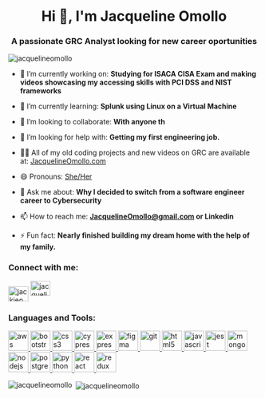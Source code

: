 <h1 align="center">Hi 👋, I'm Jacqueline Omollo</h1>
<h3 align="center">A passionate GRC Analyst looking for new career oportunities</h3>

<p align="left"> <img src="https://komarev.com/ghpvc/?username=jacquelineomollo" alt="jacquelineomollo" /> </p>

- 🔭 I’m currently working on: **Studying for ISACA CISA Exam and making videos showcasing my accessing skills with PCI DSS and NIST frameworks**

- 🌱 I’m currently learning: **Splunk using Linux on a Virtual Machine**

- 👯 I’m looking to collaborate: **With anyone th**

- 🤝 I’m looking for help with: **Getting my first engineering job.**

- 👨‍💻 All of my old coding projects and new videos on GRC are available at: [JacquelineOmollo.com](JacquelineOmollo.com)

- 😄 Pronouns: [She/Her](She/Her)

- 💬 Ask me about: **Why I decided to switch from a software engineer career to Cybersecurity**

- 📫 How to reach me: **JacquelineOmollo@gmail.com or Linkedin**

- ⚡ Fun fact: **Nearly finished building my dream home with the help of my family.**

<p align="left">
<h3 align="left", background-color:"white">Connect with me:</h3>
<a href="https://twitter.com/jackieomollo" target="blank"><img align="center" src="https://cdn.jsdelivr.net/npm/simple-icons@3.0.1/icons/twitter.svg" alt="jackieomollo" height="30" width="40" /></a>
<a href="https://linkedin.com/in/jacquelineomollo" target="blank"><img <link rel="stylesheet" href="https://cdn.jsdelivr.net/gh/devicons/devicon@v2.15.1/devicon.min.css"
alt="jacquelineomollo" height="30" width="40" /></a>


<h3 align="left">Languages and Tools:</h3>
<p align="left"> <a href="https://aws.amazon.com" target="_blank"> <img src="https://devicons.github.io/devicon/devicon.git/icons/amazonwebservices/amazonwebservices-original-wordmark.svg" alt="aws" width="40" height="40"/> </a> <a href="https://getbootstrap.com" target="_blank"> <img src="https://devicons.github.io/devicon/devicon.git/icons/bootstrap/bootstrap-plain.svg" alt="bootstrap" width="40" height="40"/> </a> <a href="https://www.w3schools.com/css/" target="_blank"> <img src="https://devicons.github.io/devicon/devicon.git/icons/css3/css3-original-wordmark.svg" alt="css3" width="40" height="40"/> </a> <a href="https://www.cypress.io" target="_blank"> <img src="https://raw.githubusercontent.com/simple-icons/simple-icons/6e46ec1fc23b60c8fd0d2f2ff46db82e16dbd75f/icons/cypress.svg" alt="cypress" width="40" height="40"/> </a> <a href="https://expressjs.com" target="_blank"> <img src="https://devicons.github.io/devicon/devicon.git/icons/express/express-original-wordmark.svg" alt="express" width="40" height="40"/> </a> <a href="https://www.figma.com/" target="_blank"> <img src="https://www.vectorlogo.zone/logos/figma/figma-icon.svg" alt="figma" width="40" height="40"/> </a> <a href="https://git-scm.com/" target="_blank"> <img src="https://www.vectorlogo.zone/logos/git-scm/git-scm-icon.svg" alt="git" width="40" height="40"/> </a> <a href="https://www.w3.org/html/" target="_blank"> <img src="https://devicons.github.io/devicon/devicon.git/icons/html5/html5-original-wordmark.svg" alt="html5" width="40" height="40"/> </a> <a href="https://developer.mozilla.org/en-US/docs/Web/JavaScript" target="_blank"> <img src="https://devicons.github.io/devicon/devicon.git/icons/javascript/javascript-original.svg" alt="javascript" width="40" height="40"/> </a> <a href="https://jestjs.io" target="_blank"> <img src="https://www.vectorlogo.zone/logos/jestjsio/jestjsio-icon.svg" alt="jest" width="40" height="40"/> </a> <a href="https://www.mongodb.com/" target="_blank"> <img src="https://devicons.github.io/devicon/devicon.git/icons/mongodb/mongodb-original-wordmark.svg" alt="mongodb" width="40" height="40"/> </a> <a href="https://nodejs.org" target="_blank"> <img src="https://devicons.github.io/devicon/devicon.git/icons/nodejs/nodejs-original-wordmark.svg" alt="nodejs" width="40" height="40"/> </a> <a href="https://www.postgresql.org" target="_blank"> <img src="https://devicons.github.io/devicon/devicon.git/icons/postgresql/postgresql-original-wordmark.svg" alt="postgresql" width="40" height="40"/> </a> <a href="https://www.python.org" target="_blank"> <img src="https://devicons.github.io/devicon/devicon.git/icons/python/python-original.svg" alt="python" width="40" height="40"/> </a> <a href="https://reactjs.org/" target="_blank"> <img src="https://devicons.github.io/devicon/devicon.git/icons/react/react-original-wordmark.svg" alt="react" width="40" height="40"/> </a> <a href="https://redux.js.org" target="_blank"> <img src="https://devicons.github.io/devicon/devicon.git/icons/redux/redux-original.svg" alt="redux" width="40" height="40"/> </a> </p>

<p><img align="left" src="https://github-readme-stats.vercel.app/api/top-langs/?username=jacquelineomollo&layout=compact" alt="jacquelineomollo" /></p>

<p>&nbsp;<img align="center" src="https://github-readme-stats.vercel.app/api?username=jacquelineomollo&show_icons=true" alt="jacquelineomollo" /></p>

